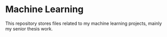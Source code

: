 # Machine Learning

This repository stores files related to my machine learning projects, mainly my senior thesis work. 
